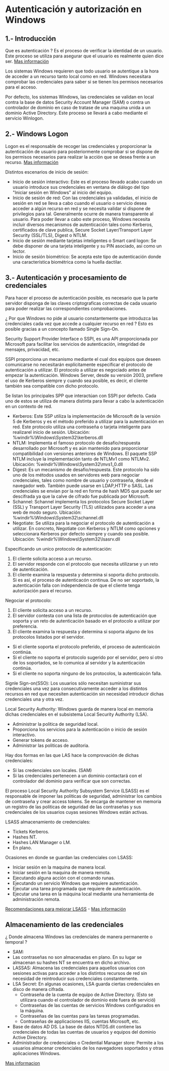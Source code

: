 # Autenticación y autorización en Windows

## 1.- Introducción
Que es autenticación ? Es el proceso de verificar la identidad de un usuario. Este proceso se utiliza para asegurar que el usuario es realmente quien dice ser.
[Mas información](https://technet.microsoft.com/en-us/library/dn751047(v=ws.11).aspx)

Los sistemas Windows requieren que todo usuario se autentique a la hora de acceder a un recurso tanto local como en red.
Windows necesitara comprobar las credenciales para saber si se tienen los permisos necesarios para el acceso.

Por defecto, los sistemas Windows, las credenciales se validan en local contra la base de datos Security Account Manager (SAM) o contra un controlador de dominio en caso de tratase 
de una maquina unida a un dominio Active Directory. Este proceso se llevará a cabo mediante el servicio Winlogon.

## 2.- Windows Logon
Logon es el responsable de recoger las credenciales y proporcionar la autenticación de usuario para posteriormente comprobar si se dispone de los permisos necesarios
para realizar la acción que se desea frente a un recurso. [Mas información](https://technet.microsoft.com/en-us/library/cc780332(v=ws.10).aspx)

Distintos escenarios de inicio de sesión:

  - Inicio de sesión interactivo: Este es el proceso llevado acabo cuando un usuario introduce sus credenciales en ventana de diálogo del tipo "Iniciar sesión en Windows" al inicio del equipo.
  - Inicio de sesión de red: Con las credenciales ya validadas, el inicio de sesión en red se lleva a cabo cuando el usuario o servicio desea acceder a algún recurso en red y se necesita validar si dispone de privilegios para tal. Generalmente ocurre de manera transparente al usuario. Para poder llevar a cabo este proceso, Windows necesita incluir diversos mecanismos de autenticación tales como Kerberos, certificados de clave publica, Secure Socket Layer/Transport Layer Security (SSL/TLS), Digest o NTLM.
  - Inicio de sesión mediante tarjetas inteligentes o Smart card logon: Se debe disponer de una tarjeta inteligente y su PIN asociado, asi como un lector.
  - Inicio de sesión biométrico: Se acepta este tipo de autenticación donde una característica biométrica como la huella dactilar.

## 3.- Autenticación y procesamiento de credenciales
Para hacer el proceso de autenticación posible, es necesario que la parte servidor disponga de las claves criptograficas correctas de cada usuario para poder realizar las correspondientes comprobaciones.

¿ Por que Windows no pide al usuario constantemente que introduzca las credenciales cada vez que accede a cualquier recurso en red ? Esto es posible gracias a un concepto llamado Single Sign-On.

Security Support Provider Interface o SSPI, es una API proporcionada por Microsoft para facilitar los servicios de autenticación, integridad de mensajes, privacidad, etc.

SSPI proporciona un mecanismo mediante el cual dos equipos que deseen comunicarse no necesitarán explícitamente especificar el protocolo de autenticación a utilizar. El protocolo a utilizar es negociado antes de empezar la autenticación. Windows Server, desde su versión 2003, prefiere el uso de Kerberos siempre y cuando sea posible, es decir, el cliente también sea compatible con dicho protocolo.

Se listan los principales SPP que interactúan con SSPI por defecto. Cada uno de estos se utiliza de manera distinta para llevar a cabo la autenticación en un contexto de red.

  - Kerberos: Este SSP utiliza la implementación de Microsoft de la versión 5 de Kerberos y es el método preferido a utilizar para la autenticación en red. Este protocolo utiliza una contraseña o tarjeta inteligente para realizarel inicio de sesión. Ubicación: %windir%\Windows\System32\kerberos.dll
  - NTLM: Implementa el famoso protocolo de desafio/respuesta desarrollado por Microsoft y es aún mantenido para proporcionar compatibilidad con versiones anteriores de Windows. El paquete SSP NTLM incluye la implementación tanto de NTLMv1 como NTLMv2. Ubicación: %windir%\Windows\System32\mvs1_0.dll
  - Digest: Es un mecanismo de desafio/respuesta. Este protocolo ha sido uno de los métodos usados en servidores web para negociar credenciales, tales como nombre de usuario y contraseña, desde el navegador web. También puede usarse en LDAP,HTTP o SASL. Las credenciales se envian por la red en forma de hash MD5 que puede ser descifrada ya que la calve de cifrado fue publicada por Microsoft.
  - Schannel: Schannel implementa los protocolos Secure Socket Layer (SSL) y Transport Layer Security (TLS) utilizados para acceder a una web de modo seguro. Ubicación: %windir%\Windows\System32\schannel.dll
  - Negotiate: Se utiliza para la negociar el protocolo de autenticación a utilizar. En concreto, Negotiate con Kerberos y NTLM como opciones y seleccionara Kerberos por defecto siempre y cuando sea posible. Ubicación: %windir%\Windows\System32\lsasrv.dll

Especificando un unico protocolo de autenticación:

  1. El cliente solicita acceso a un recurso.
  2. El servidor responde con el protocolo que necesita utilizarse y un reto de autenticación.
  3. El cliente examina la respuesta y determina si soporta dicho protocolo. Si es así, el proceso de autenticacón continua. De no ser soportado, la autenticación falla con independencia de que el cliente tenga autorización para el recurso.

Negociar el protocolo:

  1. El cliente solicita acceso a un recurso.
  2. El servidor contesta con una lista de protocolos de autenticación que soporta y un reto de autenticación basado en el protocolo a utilizar por preferencia.
  3. El cliente examina la respuesta y determina si soporta alguno de los protocolos listados por el servidor.
   - Si el cliente soporta el protocolo preferido, el proceso de autenticaicón continúa.
   - Si el cliente no soporta el protocolo sugerido por el servidor, pero sí otro de los soportados, se lo comunica al servidor y la autenticación continúa.
   - Si el cliente no soporta ninguno de los protocolos, la autenticaicón falla.


Signle Sign-on(SSO): Los usuarios sólo necesitan suministrar sus credenciales una vez para consecutivamente acceder a los distintos recursos en red que necesiten autenticación sin necesidad introducir dichas credenciales una y otra vez.

Local Security Authority: Windows guarda de manera local en memoria dichas credenciales en el subsistema Local Security Authority (LSA).

  - Administrar la politica de seguridad local.
  - Proporciona los servicios para la autenticación o inicio de sesión interactivo.
  - Generar tokens de acceso. 
  - Administrar las politicas de auditoria.

Hay dos formas en las que LAS hace la comprovación de dichas credenciales:
  - Si las credenciales son locales. (SAM)
  - Si las credenciales pertenecen a un dominio contactará con el controlador del dominio para verificar que son correctas.

El proceso Local Security Authority Subsystem Service (LSASS) es el responsable de imponer las politicas de seguridad, administrar los cambios de contraseña y crear access tokens. Se encarga de mantener en memoria un registro de las politicas de seguridad de las contraseñas y sus credenciales de los usuarios cuyas sesiones Windows están activas. 

LSASS almacenamiento de credenciales:
  - Tickets Kerberos.
  - Hashes NT.
  - Hashes LAN Manager o LM.
  - En plano.

Ocasiones en donde se guardan las credenciales con LSASS:
  - Iniciar sesión en la maquina de manera local.
  - Iniciar sesión en la maquina de manera remota.
  - Ejecutando alguna acción con el comando runas.
  - Ejecutando un servicio Windows que requiere autenticación.
  - Ejecutar una tarea programada que requiere de autenticación.
  - Ejecutar una tarea en la máquina local mediante una herramienta de administración remota.
 
 [Recomendaciones para mejorar LSASS](https://technet.microsoft.com/en-us/library/dn408187(v=ws.11).aspx) - [Mas información](https://technet.microsoft.com/en-us/itpro/windows/whats-new/security)
 
## Almacenamiento de las credenciales

¿ Donde almacena Windows las credenciales de manera permanente o temporal ?
  - SAM:
  - Las contraseñas no son almacenadas en plano. En su lugar se almacenan su hashes NT se encuentra en dicho archivo.
  - LASSAS: Almacena las credenciales para aquellos usuarios con sesiones activas para acceder a los distintos recursos de red sin necesidad de reintroducir sus credenciales constantemente.
  - LSA Secret: En algunas ocasiones, LSA guarda ciertas credenciales en disco de manera cifrada.
      - Contraseña de la cuenta de equipo de Active Directory. (Esto se utilizara cuando el controlador de dominio este fuera de servició)
      - Contraseñas de las cuentas de servicios Windows configurados en la máquina.
      - Contraseñas de las cuentas para las tareas programadas.
      - Contraseñas de applicaciones IIS, cuentas Microsoft, etc.
  - Base de datos AD DS. La base de datos NTDS.dit contiene las credenciales de todas las cuentas de usuarios y equipos del dominio Active Directory.
  - Administrador de credenciales o Credential Manager store: Permite a los usuarios almacenar credenciales de los navegadores soportados y otras aplicaciones Windows.

[Mas informacion](https://technet.microsoft.com/en-us/library/hh994565(v=ws.11).aspx)



